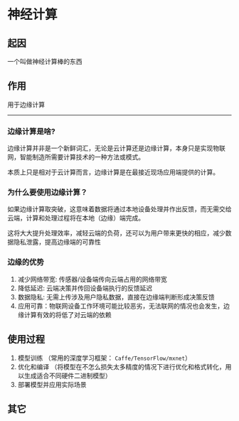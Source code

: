 # 神经计算

## 起因

一个叫做神经计算棒的东西

## 作用

用于边缘计算

---

### 边缘计算是啥?

边缘计算并非是一个新鲜词汇，无论是云计算还是边缘计算，本身只是实现物联网，智能制造所需要计算技术的一种方法或模式。

本质上只是相对于云计算而言，边缘计算是在最接近现场应用端提供的计算。

### 为什么要使用边缘计算？

如果边缘计算取突破，这意味着数据将通过本地设备处理并作出反馈，而无需交给云端，计算和处理过程将在本地（边缘）端完成。

这将大大提升处理效率，减轻云端的负荷，还可以为用户带来更快的相应，减少数据隐私泄露，提高边缘端的可靠性

### 边缘的优势

1. 减少网络带宽: 传感器/设备端传向云端占用的网络带宽
2. 降低延迟: 云端决策并传回设备端执行的反馈延迟
3. 数据隐私: 无需上传涉及用户隐私数据，直接在边缘端判断形成决策反馈
4. 应用可靠：物联网设备工作环境可能比较恶劣，无法联网的情况也会发生，边缘计算有效的将低了对云端的依赖

## 使用过程

1. 模型训练 （常用的深度学习框架： `Caffe/TensorFlow/mxnet`）
2. 优化和编译 （将模型在不怎么损失太多精度的情况下进行优化和格式转化，用以生成适合不同硬件二进制模型）
3. 部署模型并应用实际场景

## 其它
